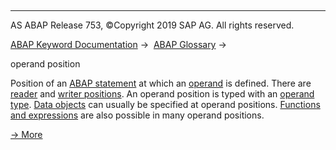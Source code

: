   

* * *

AS ABAP Release 753, ©Copyright 2019 SAP AG. All rights reserved.

[ABAP Keyword Documentation](javascript:call_link\('abenabap.htm'\)) →  [ABAP Glossary](javascript:call_link\('abenabap_glossary.htm'\)) → 

operand position

Position of an [ABAP statement](javascript:call_link\('abenabap_statement_glosry.htm'\) "Glossary Entry") at which an [operand](javascript:call_link\('abenoperand_glosry.htm'\) "Glossary Entry") is defined. There are [reader](javascript:call_link\('abenreading_position_glosry.htm'\) "Glossary Entry") and [writer positions](javascript:call_link\('abenwriting_position_glosry.htm'\) "Glossary Entry"). An operand position is typed with an [operand type](javascript:call_link\('abenoperand_type_glosry.htm'\) "Glossary Entry"). [Data objects](javascript:call_link\('abenoperands_data_objects.htm'\)) can usually be specified at operand positions. [Functions and expressions](javascript:call_link\('abenoperands_expressions.htm'\)) are also possible in many operand positions.

[→ More](javascript:call_link\('abenoperands.htm'\))